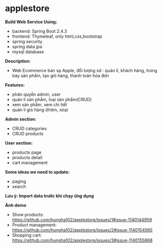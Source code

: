 # applestore
**Build Web Service Using:**
- backend: Spring Boot 2.4.3
- frontend: Thymeleaf, only html,css,bootstrap
- spring security
- spring data jpa
- mysql database

**Description:**
- Web Ecommerce bán sp Apple, đối tượng sd : quản lí, khách hàng, trưng bày sản phẩm, tạo giỏ hàng, thanh toán hóa đơn

**Features:**
- phân quyền admin, user
- quản lí sản phẩm, loại sản phẩm(CRUD)
- xem sản phẩm, xem chi tiết
- quản lí giỏ hàng (thêm, xóa)

**Admin section:**
- CRUD categories
- CRUD products

**User section:**
- products page
- products detail
- cart management

**Some ideas we need to update:**
- paging
- search 

**Lưu ý: Import data trước khi chạy ứng dụng**

**Ảnh demo**

- Show products: 
https://github.com/hungha102/applestore/issues/1#issue-1140144959
- Product management: 
https://github.com/hungha102/applestore/issues/2#issue-1140154565
- Shopping cart:
https://github.com/hungha102/applestore/issues/3#issue-1140155868

